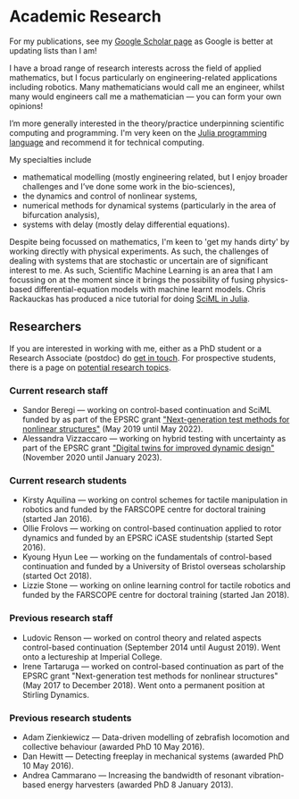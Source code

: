 # Academic Research 

For my publications, see my [Google Scholar page](https://scholar.google.co.uk/citations?user=9lxSeYMAAAAJ&hl=en) as Google is better at updating lists than I am!

I have a broad range of research interests across the field of applied mathematics, but I focus particularly on engineering-related applications including robotics. Many mathematicians would call me an engineer, whilst many would engineers call me a mathematician &mdash; you can form your own opinions!

I’m more generally interested in the theory/practice underpinning scientific computing and programming. I'm very keen on the [Julia programming language](https://julialang.org/) and recommend it for technical computing.

My specialties include

* mathematical modelling (mostly engineering related, but I enjoy broader challenges and I’ve done some work in the bio-sciences), 
* the dynamics and control of nonlinear systems,
* numerical methods for dynamical systems (particularly in the area of bifurcation analysis),
* systems with delay (mostly delay differential equations).

Despite being focussed on mathematics, I'm keen to 'get my hands dirty' by working directly with physical experiments. As such, the challenges of dealing with systems that are stochastic or uncertain are of significant interest to me. As such, Scientific Machine Learning is an area that I am focussing on at the moment since it brings the possibility of fusing physics-based differential-equation models with machine learnt models. Chris Rackauckas has produced a nice tutorial for doing [SciML in Julia](https://www.youtube.com/watch?v=QwVO0Xh2Hbg). 

## Researchers

If you are interested in working with me, either as a PhD student or a Research Associate (postdoc) do [get in touch](/). For prospective students, there is a page on [potential research topics](/research/potentialtopics/).

### Current research staff

* Sandor Beregi &mdash; working on control-based continuation and SciML funded by as part of the EPSRC grant ["Next-generation test methods for nonlinear structures"](https://gow.epsrc.ukri.org/NGBOViewGrant.aspx?GrantRef=EP/P019323/1) (May 2019 until May 2022).
* Alessandra Vizzaccaro &mdash; working on hybrid testing with uncertainty as part of the EPSRC grant ["Digital twins for improved dynamic design"](https://gow.epsrc.ukri.org/NGBOViewGrant.aspx?GrantRef=EP/R006768/1) (November 2020 until January 2023).

### Current research students

* Kirsty Aquilina &mdash; working on control schemes for tactile manipulation in robotics and funded by the FARSCOPE centre for doctoral training (started Jan 2016).
* Ollie Frolovs &mdash; working on control-based continuation applied to rotor dynamics and funded by an EPSRC iCASE studentship (started Sept 2016).
* Kyoung Hyun Lee &mdash; working on the fundamentals of control-based continuation and funded by a University of Bristol overseas scholarship (started Oct 2018).
* Lizzie Stone &mdash; working on online learning control for tactile robotics and funded by the FARSCOPE centre for doctoral training (started Jan 2018).

### Previous research staff

* Ludovic Renson &mdash; worked on control theory and related aspects control-based continuation (September 2014 until August 2019). Went onto a lectureship at Imperial College.
* Irene Tartaruga &mdash; worked on control-based continuation as part of the EPSRC grant "Next-generation test methods for nonlinear structures" (May 2017 to December 2018). Went onto a permanent position at Stirling Dynamics.

### Previous research students

* Adam Zienkiewicz &mdash; Data-driven modelling of zebrafish locomotion and collective behaviour (awarded PhD 10 May 2016).
* Dan Hewitt &mdash; Detecting freeplay in mechanical systems (awarded PhD 10 May 2016).
* Andrea Cammarano &mdash; Increasing the bandwidth of resonant vibration-based energy harvesters (awarded PhD 8 January 2013).